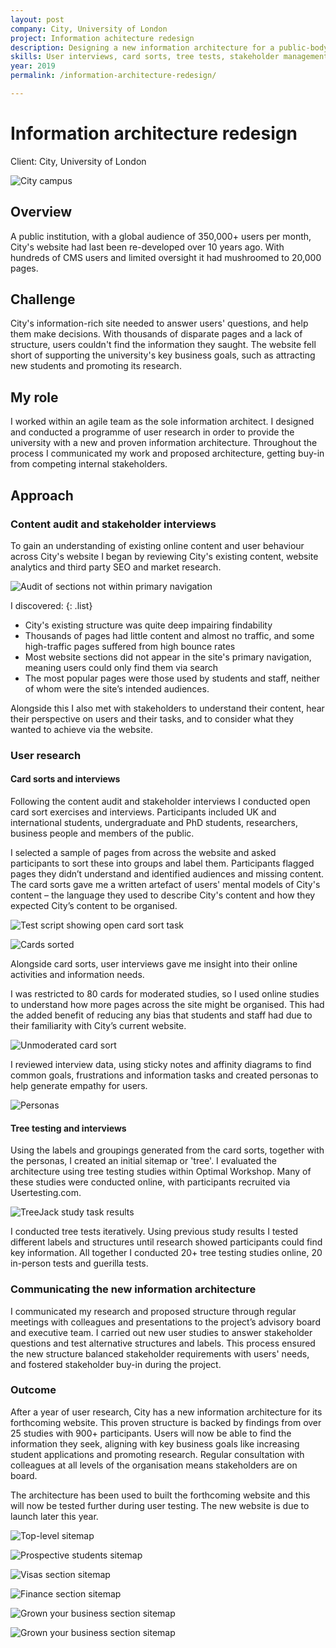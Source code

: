 ```yaml
---
layout: post
company: City, University of London
project: Information achitecture redesign 
description: Designing a new information architecture for a public-body website with lots of information and disparate users 
skills: User interviews, card sorts, tree tests, stakeholder management
year: 2019
permalink: /information-architecture-redesign/

---
```


# Information architecture redesign #  

Client: City, University of London

![City campus](../img/city.jpg)

## Overview ## 

A public institution, with a global audience of 350,000+ users per month, City's website had last been re-developed over 10 years ago. With hundreds of CMS users and limited oversight it had mushroomed to 20,000 pages. 


## Challenge ##

City's information-rich site needed to answer users' questions, and help them make decisions. With thousands of disparate pages and a lack of structure, users couldn't find the information they saught. The website fell short of supporting the university's key business goals, such as attracting new students and promoting its research. 


## My role ##

I worked within an agile team as the sole information architect. I designed and conducted a programme of user research in order to provide the university with a new and proven information architecture. Throughout the process I communicated my work and proposed architecture, getting buy-in from competing internal stakeholders.

## Approach ##

### Content audit and stakeholder interviews ###

To gain an understanding of existing online content and user behaviour across City's website I began by reviewing City's existing content, website analytics and third party SEO and market research. 

![Audit of sections not within primary navigation](../img/content-audit.png)

I discovered:
{: .list}
* City's existing structure was quite deep impairing findability
* Thousands of pages had little content and almost no traffic, and some high-traffic pages suffered from high bounce rates
* Most website sections did not appear in the site's primary navigation, meaning users could only find them via search 
* The most popular pages were those used by students and staff, neither of whom were the site’s intended audiences.

Alongside this I also met with stakeholders to understand their content, hear their perspective on users and their tasks, and to consider what they wanted to achieve via the website.

### User research ###

#### Card sorts and interviews ####

Following the content audit and stakeholder interviews I conducted open card sort exercises and interviews. Participants included UK and international students, undergraduate and PhD students, researchers, business people and members of the public.


I selected a sample of pages from across the website and asked participants to sort these into groups and label them. Participants flagged pages they didn’t understand and identified audiences and missing content. The card sorts gave me a written artefact of users' mental models of City's content &ndash; the language they used to describe City's content and how they expected City’s content to be organised.

![Test script showing open card sort task](../img/open-card-script.PNG)

![Cards sorted](../img/cards-2.png)

Alongside card sorts, user interviews gave me insight into their online activities and information needs. 

I was restricted to 80 cards for moderated studies, so I used online studies to understand how more pages across the site might be organised. This had the added benefit of  reducing any bias that students and staff had due to their familiarity with City’s current website. 

![Unmoderated card sort](../img/online-card-sort.PNG)

I reviewed interview data, using sticky notes and affinity diagrams to find common goals, frustrations and information tasks and created personas to help generate empathy for users. 

![Personas](../img/personas3.PNG)

#### Tree testing and interviews ####

Using the labels and groupings generated from the card sorts, together with the personas, I created an initial sitemap or 'tree'. I evaluated the architecture using tree testing studies within Optimal Workshop. Many of these studies were conducted online, with participants recruited via Usertesting.com.

![TreeJack study task results](../img/tree-2.PNG)
 
I conducted tree tests iteratively. Using previous study results I tested different labels and structures until research showed participants could find key information. All together I conducted 20+ tree testing studies online, 20 in-person tests and guerilla tests.

### Communicating the new information architecture ###

I communicated my research and proposed structure through regular meetings with colleagues and presentations to the project’s advisory board and executive team. I carried out new user studies to answer stakeholder questions and test alternative structures and labels. This process ensured the new structure balanced stakeholder requirements with users' needs, and fostered stakeholder buy-in during the project.

### Outcome ###

After a year of user research, City has a new information architecture for its forthcoming website. This proven structure is backed by findings from over 25 studies with 900+ participants. Users will now be able to find the information they seek, aligning with key business goals like increasing student applications and promoting research. Regular consultation with colleagues at all levels of the organisation means stakeholders are on board.

The architecture has been used to built the forthcoming website and this will now be tested further during user testing. The new website is due to launch later this year.

![Top-level sitemap](../img/sitemap-main.png)

![Prospective students sitemap](../img/sitemap-p-s-2.png)

![Visas section sitemap](../img/sitemap-visas.PNG)

![Finance section sitemap](../img/sitemap-finance.PNG)

![Grown your business section sitemap](../img/sitemap-grow-business.PNG)

![Grown your business section sitemap](../img/sitemap-grow-business.PNG)


